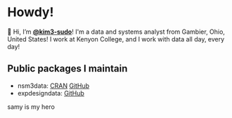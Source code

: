 # Howdy!

👋 Hi, I’m **[@kim3-sudo](https://github.com/kim3-sudo)**! I'm a data and systems analyst from Gambier, Ohio, United States! I work at Kenyon College, and I work with data all day, every day!

## Public packages I maintain
- nsm3data: [CRAN](https://cran.r-project.org/package=nsm3data) [GitHub](https://github.com/kim3-sudo/nsm3data.git)
- expdesigndata: [GitHub](https://github.com/kim3-sudo/expdesigndata.git)

samy is my hero
